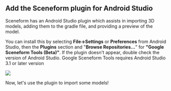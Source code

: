 ﻿## Add the Sceneform plugin for Android Studio

Sceneform has an Android Studio plugin which assists in importing 3D models, adding them to the gradle file, and providing a preview of the model.

You can install this by selecting  **File->Settings**  or  **Preferences**  from Android Studio, then the  **Plugins**  section and "**Browse Repositories...**" for  **"Google Sceneform Tools (Beta)"**. If the plugin doesn't appear, double check the version of Android Studio. Google Sceneform Tools requires Android Studio 3.1 or later version

![](https://codelabs.developers.google.com/codelabs/sceneform-intro/img/af01770db1ae6ca2.png)

Now, let's use the plugin to import some models!
